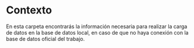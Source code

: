 # Contexto

En esta carpeta encontrarás la información necesaria para realizar la carga de datos en la base de datos local, en caso de que no haya conexión con la base de datos oficial del trabajo.
